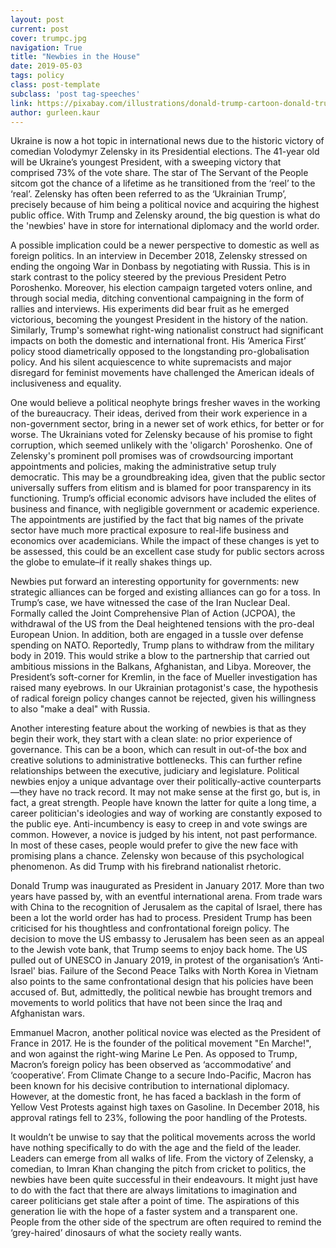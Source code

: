```yaml
---
layout: post
current: post
cover: trumpc.jpg
navigation: True
title: "Newbies in the House"
date: 2019-05-03
tags: policy
class: post-template
subclass: 'post tag-speeches'
link: https://pixabay.com/illustrations/donald-trump-cartoon-donald-trump-3215069/
author: gurleen.kaur
---
```

Ukraine is now a hot topic in international news due to the historic victory of comedian Volodymyr Zelensky in its Presidential elections. The 41-year old will be Ukraine’s youngest President, with a sweeping victory that comprised 73% of the vote share. The star of The Servant of the People sitcom got the chance of a lifetime as he transitioned from the ‘reel’ to the ‘real’. Zelensky has often been referred to as the ‘Ukrainian Trump’, precisely because of him being a political novice and acquiring the highest public office. With Trump and Zelensky around, the big question is what do the 'newbies' have in store for international diplomacy and the world order.

  
  

A possible implication could be a newer perspective to domestic as well as foreign politics. In an interview in December 2018, Zelensky stressed on ending the ongoing War in Donbass by negotiating with Russia. This is in stark contrast to the policy steered by the previous President Petro Poroshenko. Moreover, his election campaign targeted voters online, and through social media, ditching conventional campaigning in the form of rallies and interviews. His experiments did bear fruit as he emerged victorious, becoming the youngest President in the history of the nation. Similarly, Trump's somewhat right-wing nationalist construct had significant impacts on both the domestic and international front. His ‘America First’ policy stood diametrically opposed to the longstanding pro-globalisation policy. And his silent acquiescence to white supremacists and major disregard for feminist movements have challenged the American ideals of inclusiveness and equality.

  
  

One would believe a political neophyte brings fresher waves in the working of the bureaucracy. Their ideas, derived from their work experience in a non-government sector, bring in a newer set of work ethics, for better or for worse. The Ukrainians voted for Zelensky because of his promise to fight corruption, which seemed unlikely with the 'oligarch' Poroshenko. One of Zelensky's prominent poll promises was of crowdsourcing important appointments and policies, making the administrative setup truly democratic. This may be a groundbreaking idea, given that the public sector universally suffers from elitism and is blamed for poor transparency in its functioning. Trump’s official economic advisors have included the elites of business and finance, with negligible government or academic experience. The appointments are justified by the fact that big names of the private sector have much more practical exposure to real-life business and economics over academicians. While the impact of these changes is yet to be assessed, this could be an excellent case study for public sectors across the globe to emulate–if it really shakes things up.

  
  

Newbies put forward an interesting opportunity for governments: new strategic alliances can be forged and existing alliances can go for a toss. In Trump’s case, we have witnessed the case of the Iran Nuclear Deal. Formally called the Joint Comprehensive Plan of Action (JCPOA), the withdrawal of the US from the Deal heightened tensions with the pro-deal European Union. In addition, both are engaged in a tussle over defense spending on NATO. Reportedly, Trump plans to withdraw from the military body in 2019. This would strike a blow to the partnership that carried out ambitious missions in the Balkans, Afghanistan, and Libya. Moreover, the President’s soft-corner for Kremlin, in the face of Mueller investigation has raised many eyebrows. In our Ukrainian protagonist's case, the hypothesis of radical foreign policy changes cannot be rejected, given his willingness to also "make a deal" with Russia.

  
  

Another interesting feature about the working of newbies is that as they begin their work, they start with a clean slate: no prior experience of governance. This can be a boon, which can result in out-of-the box and creative solutions to administrative bottlenecks. This can further refine relationships between the executive, judiciary and legislature. Political newbies enjoy a unique advantage over their politically-active counterparts—they have no track record. It may not make sense at the first go, but is, in fact, a great strength. People have known the latter for quite a long time, a career politician's ideologies and way of working are constantly exposed to the public eye. Anti-incumbency is easy to creep in and vote swings are common. However, a novice is judged by his intent, not past performance. In most of these cases, people would prefer to give the new face with promising plans a chance. Zelensky won because of this psychological phenomenon. As did Trump with his firebrand nationalist rhetoric.

  
  

Donald Trump was inaugurated as President in January 2017. More than two years have passed by, with an eventful international arena. From trade wars with China to the recognition of Jerusalem as the capital of Israel, there has been a lot the world order has had to process. President Trump has been criticised for his thoughtless and confrontational foreign policy. The decision to move the US embassy to Jerusalem has been seen as an appeal to the Jewish vote bank, that Trump seems to enjoy back home. The US pulled out of UNESCO in January 2019, in protest of the organisation’s ‘Anti-Israel' bias. Failure of the Second Peace Talks with North Korea in Vietnam also points to the same confrontational design that his policies have been accused of. But, admittedly, the political newbie has brought tremors and movements to world politics that have not been since the Iraq and Afghanistan wars.

  
  

Emmanuel Macron, another political novice was elected as the President of France in 2017. He is the founder of the political movement "En Marche!", and won against the right-wing Marine Le Pen. As opposed to Trump, Macron’s foreign policy has been observed as ‘accommodative’ and ‘cooperative’. From Climate Change to a secure Indo-Pacific, Macron has been known for his decisive contribution to international diplomacy. However, at the domestic front, he has faced a backlash in the form of Yellow Vest Protests against high taxes on Gasoline. In December 2018, his approval ratings fell to 23%, following the poor handling of the Protests.

  
  

It wouldn’t be unwise to say that the political movements across the world have nothing specifically to do with the age and the field of the leader. Leaders can emerge from all walks of life. From the victory of Zelensky, a comedian, to Imran Khan changing the pitch from cricket to politics, the newbies have been quite successful in their endeavours. It might just have to do with the fact that there are always limitations to imagination and career politicians get stale after a point of time. The aspirations of this generation lie with the hope of a faster system and a transparent one. People from the other side of the spectrum are often required to remind the ‘grey-haired’ dinosaurs of what the society really wants.
